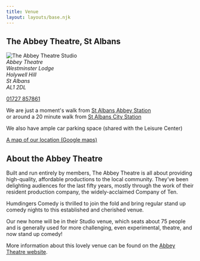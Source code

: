 ```yaml
---
title: Venue
layout: layouts/base.njk
---
```


## The Abbey Theatre, St Albans

<img class="border" src="/images/abbey-empty-stage-wide.jpg" alt="The Abbey Theatre Studio">

<address>
Abbey Theatre<br/>
Westminster Lodge<br/>
Holywell Hill<br/>
St Albans<br/>
AL1 2DL<br/>
</address>

<p><a href="tel:01727 857861">01727 857861</a></p>

We are just a moment's walk from <a href="https://goo.gl/maps/HiMKdP5nokQ2" target="_BLANK" real="noopener">St Albans Abbey Station</a><br />
or around a 20 minute walk from <a href="https://goo.gl/maps/XaNTQoiFA2F2" target="_BLANK" real="noopener">St Albans City Station</a>

We also have ample car parking space (shared with the Leisure Center)

<a href="https://goo.gl/maps/7jkgsJFZF1D2" class="btn" target="_BLANK" real="noopener">A map of our location (Google maps)</a>


## About the Abbey Theatre

Built and run entirely by members, The Abbey Theatre is all about providing high-quality, affordable productions to the local community.  They’ve been delighting audiences for the last fifty years, mostly through the work of their resident production company, the widely-acclaimed Company of Ten.

Humdingers Comedy is thrilled to join the fold and bring regular stand up comedy nights to this established and cherished venue.

Our new home will be in their Studio venue, which seats about 75 people and is generally used for more challenging, even experimental, theatre, and now stand up comedy!

More information about this lovely venue can be found on the [Abbey Theatre website](https://www.abbeytheatre.org.uk/).
